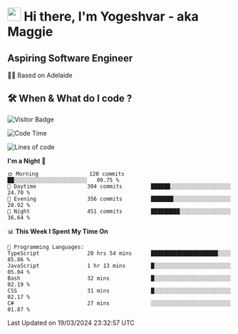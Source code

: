 <h1><img src="https://emojis.slackmojis.com/emojis/images/1531849430/4246/blob-sunglasses.gif?1531849430" width="30"/> Hi there, I'm Yogeshvar - aka Maggie</h1>

## Aspiring Software Engineer
🏂🏻  Based on Adelaide 

## 🛠 When & What do I code ?  

![Visitor Badge](https://visitor-badge.feriirawann.repl.co?username=yogeshvar&repo=yogeshvar&label=Visitors&style=plastic&color=%23457BFF&contentType=svg)

<!--START_SECTION:waka-->
![Code Time](http://img.shields.io/badge/Code%20Time-2%2C764%20hrs%2049%20mins-blue)

![Lines of code](https://img.shields.io/badge/From%20Hello%20World%20I%27ve%20Written-4.1%20million%20lines%20of%20code-blue)

**I'm a Night 🦉** 

```text
🌞 Morning                120 commits         ██░░░░░░░░░░░░░░░░░░░░░░░   09.75 % 
🌆 Daytime                304 commits         ██████░░░░░░░░░░░░░░░░░░░   24.70 % 
🌃 Evening                356 commits         ███████░░░░░░░░░░░░░░░░░░   28.92 % 
🌙 Night                  451 commits         █████████░░░░░░░░░░░░░░░░   36.64 % 
```


📊 **This Week I Spent My Time On** 

```text
💬 Programming Languages: 
TypeScript               20 hrs 54 mins      █████████████████████░░░░   85.86 % 
JavaScript               1 hr 13 mins        █░░░░░░░░░░░░░░░░░░░░░░░░   05.04 % 
Bash                     32 mins             █░░░░░░░░░░░░░░░░░░░░░░░░   02.19 % 
CSS                      31 mins             █░░░░░░░░░░░░░░░░░░░░░░░░   02.17 % 
C#                       27 mins             ░░░░░░░░░░░░░░░░░░░░░░░░░   01.87 % 
```


 Last Updated on 19/03/2024 23:32:57 UTC
<!--END_SECTION:waka-->
